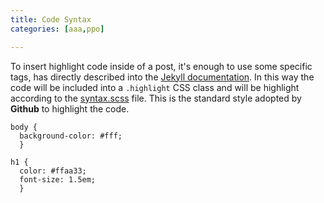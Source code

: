 ```yaml
---
title: Code Syntax
categories: [aaa,ppo]

---
```

To insert highlight code inside of a post, it's enough to use some specific tags, has directly described into the [Jekyll documentation](http://jekyllrb.com/docs/templates/#code-snippet-highlighting). In this way the code will be included into a ``.highlight`` CSS class and will be highlight according to the [syntax.scss](https://github.com/mojombo/tpw/blob/master/css/syntax.css) file. This is the standard style adopted by **Github** to highlight the code.

```
body {
  background-color: #fff;
  }

h1 {
  color: #ffaa33;
  font-size: 1.5em;
  }
```

